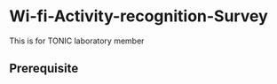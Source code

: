 # Wi-fi-Activity-recognition-Survey
This is for TONIC laboratory member
<br/>



















## Prerequisite
